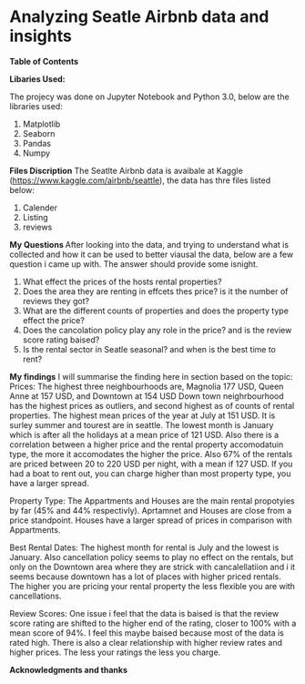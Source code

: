 # Analyzing Seatle Airbnb data and insights
<b>Table of Contents</b>







<b>Libaries Used:</b>

The projecy was done on Jupyter Notebook and Python 3.0, below are the libraries used:
1. Matplotlib
2. Seaborn
3. Pandas
4. Numpy

<b>Files Discription</b>
The Seatlte Airbnb data is avaibale at Kaggle (https://www.kaggle.com/airbnb/seattle),
the data has thre files listed below:

1. Calender
2. Listing
3. reviews


<b> My Questions </b>
After looking into the data, and trying to understand what is collected and how it can be used to better viausal the data,
below are a few question i came up with. The answer should provide some isnight.

1. What effect the prices of the hosts rental properties?
2. Does the area they are renting in effcets thes price? is it the number of reviews they got?
2. What are the different counts of properties and does the property type effect the price?
3. Does the cancolation policy play any role in the price? and is the review score rating baised?
4. Is the rental sector in Seatle seasonal? and when is the best time to rent?




<b>My findings</b>
I will summarise the finding here in section based on the topic:
Prices:
The highest three neighbourhoods are, Magnolia 177 USD, Queen Anne at 157 USD, and Downtown at 154 USD
Down town neighrbourhood has the highest prices as outliers, and second highest as of counts of rental properties.
The highest mean prices of the year at July at 151 USD. It is surley summer and tourest are in seattle. The lowest month is January which is after all the holidays at a mean price of 121 USD.
Also there is a correlation between a higher price and the rental property accomodatuin type, the more it accomodates the higher the price. Also 67% of the rentals are priced between 20 to 220 USD per night, with a mean if 127 USD.
If you had a boat to rent out, you can charge higher than most property type, you have a larger spread.

Property Type:
The Appartments and Houses are the main rental propotyies by far (45% and 44% respectivly). Aprtamnet and Houses are close from a price standpoint. Houses have a larger spread of prices in comparison with Appartments. 

Best Rental Dates:
The highest month for rental is July and the lowest is January. Also cancellation policy seems to play no effect on the rentals, but only on the Downtown area where they are strick with cancalellatiion and i it seems because downtown has a lot of places with higher priced rentals. The higher you are pricing your rental property the less flexible you are with cancellations. 

Review Scores:
One issue i feel that the data is baised is that the review score rating are shifted to the higher end of the rating, closer to 100% with a mean score of 94%. I feel this maybe baised because most of the data is rated high. There is also a clear relationship with higher review rates and higher prices. The less your ratings the less you charge.










<b>Acknowledgments and thanks</b>

